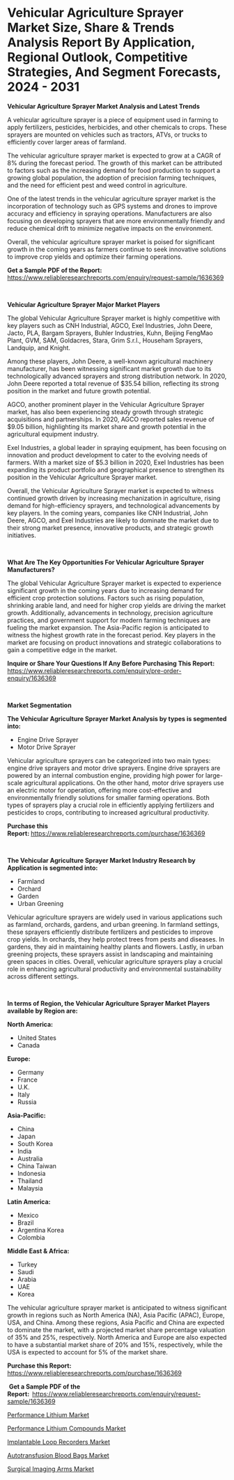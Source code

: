 <p><h1>Vehicular Agriculture Sprayer Market Size, Share & Trends Analysis Report By Application, Regional Outlook, Competitive Strategies, And Segment Forecasts, 2024 - 2031</h1></p><p><strong>Vehicular Agriculture Sprayer Market Analysis and Latest Trends</strong></p>
<p><p>A vehicular agriculture sprayer is a piece of equipment used in farming to apply fertilizers, pesticides, herbicides, and other chemicals to crops. These sprayers are mounted on vehicles such as tractors, ATVs, or trucks to efficiently cover larger areas of farmland.</p><p>The vehicular agriculture sprayer market is expected to grow at a CAGR of 8% during the forecast period. The growth of this market can be attributed to factors such as the increasing demand for food production to support a growing global population, the adoption of precision farming techniques, and the need for efficient pest and weed control in agriculture.</p><p>One of the latest trends in the vehicular agriculture sprayer market is the incorporation of technology such as GPS systems and drones to improve accuracy and efficiency in spraying operations. Manufacturers are also focusing on developing sprayers that are more environmentally friendly and reduce chemical drift to minimize negative impacts on the environment.</p><p>Overall, the vehicular agriculture sprayer market is poised for significant growth in the coming years as farmers continue to seek innovative solutions to improve crop yields and optimize their farming operations.</p></p>
<p><strong>Get a Sample PDF of the Report:&nbsp;</strong> <a href="https://www.reliableresearchreports.com/enquiry/request-sample/1636369">https://www.reliableresearchreports.com/enquiry/request-sample/1636369</a></p>
<p>&nbsp;</p>
<p><strong>Vehicular Agriculture Sprayer Major Market Players</strong></p>
<p><p>The global Vehicular Agriculture Sprayer market is highly competitive with key players such as CNH Industrial, AGCO, Exel Industries, John Deere, Jacto, PLA, Bargam Sprayers, Buhler Industries, Kuhn, Beijing FengMao Plant, GVM, SAM, Goldacres, Stara, Grim S.r.l., Househam Sprayers, Landquip, and Knight. </p><p>Among these players, John Deere, a well-known agricultural machinery manufacturer, has been witnessing significant market growth due to its technologically advanced sprayers and strong distribution network. In 2020, John Deere reported a total revenue of $35.54 billion, reflecting its strong position in the market and future growth potential.</p><p>AGCO, another prominent player in the Vehicular Agriculture Sprayer market, has also been experiencing steady growth through strategic acquisitions and partnerships. In 2020, AGCO reported sales revenue of $9.05 billion, highlighting its market share and growth potential in the agricultural equipment industry.</p><p>Exel Industries, a global leader in spraying equipment, has been focusing on innovation and product development to cater to the evolving needs of farmers. With a market size of $5.3 billion in 2020, Exel Industries has been expanding its product portfolio and geographical presence to strengthen its position in the Vehicular Agriculture Sprayer market.</p><p>Overall, the Vehicular Agriculture Sprayer market is expected to witness continued growth driven by increasing mechanization in agriculture, rising demand for high-efficiency sprayers, and technological advancements by key players. In the coming years, companies like CNH Industrial, John Deere, AGCO, and Exel Industries are likely to dominate the market due to their strong market presence, innovative products, and strategic growth initiatives.</p></p>
<p>&nbsp;</p>
<p><strong>What Are The Key Opportunities For Vehicular Agriculture Sprayer Manufacturers?</strong></p>
<p><p>The global Vehicular Agriculture Sprayer market is expected to experience significant growth in the coming years due to increasing demand for efficient crop protection solutions. Factors such as rising population, shrinking arable land, and need for higher crop yields are driving the market growth. Additionally, advancements in technology, precision agriculture practices, and government support for modern farming techniques are fueling the market expansion. The Asia-Pacific region is anticipated to witness the highest growth rate in the forecast period. Key players in the market are focusing on product innovations and strategic collaborations to gain a competitive edge in the market.</p></p>
<p><strong>Inquire or Share Your Questions If Any Before Purchasing This Report:</strong> <a href="https://www.reliableresearchreports.com/enquiry/pre-order-enquiry/1636369">https://www.reliableresearchreports.com/enquiry/pre-order-enquiry/1636369</a></p>
<p>&nbsp;</p>
<p><strong>Market Segmentation</strong></p>
<p><strong>The Vehicular Agriculture Sprayer Market Analysis by types is segmented into:</strong></p>
<p><ul><li>Engine Drive Sprayer</li><li>Motor Drive Sprayer</li></ul></p>
<p><p>Vehicular agriculture sprayers can be categorized into two main types: engine drive sprayers and motor drive sprayers. Engine drive sprayers are powered by an internal combustion engine, providing high power for large-scale agricultural applications. On the other hand, motor drive sprayers use an electric motor for operation, offering more cost-effective and environmentally friendly solutions for smaller farming operations. Both types of sprayers play a crucial role in efficiently applying fertilizers and pesticides to crops, contributing to increased agricultural productivity.</p></p>
<p><strong>Purchase this Report:&nbsp;</strong><a href="https://www.reliableresearchreports.com/purchase/1636369">https://www.reliableresearchreports.com/purchase/1636369</a></p>
<p>&nbsp;</p>
<p><strong>The Vehicular Agriculture Sprayer Market Industry Research by Application is segmented into:</strong></p>
<p><ul><li>Farmland</li><li>Orchard</li><li>Garden</li><li>Urban Greening</li></ul></p>
<p><p>Vehicular agriculture sprayers are widely used in various applications such as farmland, orchards, gardens, and urban greening. In farmland settings, these sprayers efficiently distribute fertilizers and pesticides to improve crop yields. In orchards, they help protect trees from pests and diseases. In gardens, they aid in maintaining healthy plants and flowers. Lastly, in urban greening projects, these sprayers assist in landscaping and maintaining green spaces in cities. Overall, vehicular agriculture sprayers play a crucial role in enhancing agricultural productivity and environmental sustainability across different settings.</p></p>
<p>&nbsp;</p>
<p><strong>In terms of Region, the Vehicular Agriculture Sprayer Market Players available by Region are:</strong></p>
<p>
    <p> <strong> North America: </strong>
        <ul>
            <li>United States</li>
            <li>Canada</li>
        </ul>
        </p> 
    <p> <strong> Europe: </strong>
        <ul>
            <li>Germany</li>
            <li>France</li>
            <li>U.K.</li>
            <li>Italy</li>
            <li>Russia</li>
        </ul>
        </p> 
    <p> <strong> Asia-Pacific: </strong>
        <ul>
            <li>China</li>
            <li>Japan</li>
            <li>South Korea</li>
            <li>India</li>
            <li>Australia</li>
            <li>China Taiwan</li>
            <li>Indonesia</li>
            <li>Thailand</li>
            <li>Malaysia</li>
        </ul>
        </p> 
    <p> <strong> Latin America: </strong>
        <ul>
            <li>Mexico</li>
            <li>Brazil</li>
            <li>Argentina Korea</li>
            <li>Colombia</li>
        </ul>
        </p> 
    <p> <strong> Middle East & Africa: </strong>
        <ul>
            <li>Turkey</li>
            <li>Saudi</li>
            <li>Arabia</li>
            <li>UAE</li>
            <li>Korea</li>
        </ul>
    </p>
    </p>
<p><p>The vehicular agriculture sprayer market is anticipated to witness significant growth in regions such as North America (NA), Asia Pacific (APAC), Europe, USA, and China. Among these regions, Asia Pacific and China are expected to dominate the market, with a projected market share percentage valuation of 35% and 25%, respectively. North America and Europe are also expected to have a substantial market share of 20% and 15%, respectively, while the USA is expected to account for 5% of the market share.</p></p>
<p><strong>Purchase this Report: </strong><a href="https://www.reliableresearchreports.com/purchase/1636369">https://www.reliableresearchreports.com/purchase/1636369</a></p>
<p>&nbsp;<strong>Get a Sample PDF of the Report:&nbsp;&nbsp;</strong><a href="https://www.reliableresearchreports.com/enquiry/request-sample/1636369">https://www.reliableresearchreports.com/enquiry/request-sample/1636369</a></p>
<p><strong></strong></p>
<p><p><a href="https://github.com/yemakinde/Market-Research-Report-List-1/blob/main/performance-lithium-market.md">Performance Lithium Market</a></p><p><a href="https://github.com/jsmusil/Market-Research-Report-List-1/blob/main/performance-lithium-compounds-market.md">Performance Lithium Compounds Market</a></p><p><a href="https://medium.com/@patriciahanson2013/implantable-loop-recorders-market-analysis-its-cagr-market-segmentation-and-global-industry-2f41e171f2c9">Implantable Loop Recorders Market</a></p><p><a href="https://medium.com/@patriciahanson2013/analyzing-autotransfusion-blood-bags-market-global-industry-perspective-and-forecast-2024-to-dfa0662e5e3d">Autotransfusion Blood Bags Market</a></p><p><a href="https://medium.com/@crystalpena2022/surgical-imaging-arms-market-size-market-outlook-and-market-forecast-2024-to-2031-572b7f9a5f99">Surgical Imaging Arms Market</a></p></p>